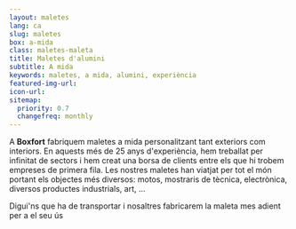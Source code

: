 ```yaml
---
layout: maletes
lang: ca
slug: maletes
box: a-mida
class: maletes-maleta
title: Maletes d'alumini
subtitle: A mida
keywords: maletes, a mida, alumini, experiència
featured-img-url:
icon-url: 
sitemap:
  priority: 0.7
  changefreq: monthly
---
```


A **Boxfort** fabriquem maletes a mida personalitzant tant exteriors com interiors. 
En aquests més de 25 anys d'experiència, hem treballat per infinitat de sectors i hem creat una borsa de clients entre els que hi trobem empreses de primera fila. Les nostres maletes han viatjat per tot el món portant els objectes més diversos: motos, mostraris de tècnica, electrònica, diversos productes industrials, art, ...

Digui'ns que ha de transportar i nosaltres fabricarem la maleta mes adient per a el seu ús
